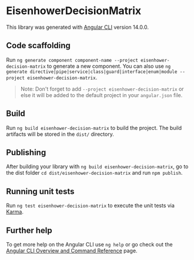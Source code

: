 # EisenhowerDecisionMatrix

This library was generated with [Angular CLI](https://github.com/angular/angular-cli) version 14.0.0.

## Code scaffolding

Run `ng generate component component-name --project eisenhower-decision-matrix` to generate a new component. You can also use `ng generate directive|pipe|service|class|guard|interface|enum|module --project eisenhower-decision-matrix`.
> Note: Don't forget to add `--project eisenhower-decision-matrix` or else it will be added to the default project in your `angular.json` file. 

## Build

Run `ng build eisenhower-decision-matrix` to build the project. The build artifacts will be stored in the `dist/` directory.

## Publishing

After building your library with `ng build eisenhower-decision-matrix`, go to the dist folder `cd dist/eisenhower-decision-matrix` and run `npm publish`.

## Running unit tests

Run `ng test eisenhower-decision-matrix` to execute the unit tests via [Karma](https://karma-runner.github.io).

## Further help

To get more help on the Angular CLI use `ng help` or go check out the [Angular CLI Overview and Command Reference](https://angular.io/cli) page.
